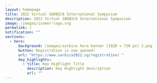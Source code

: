 ```yaml
---
layout: homepage
title: 2022 Virtual SARBICA International Symposium
description: 2022 Virtual SARBICA International Symposium
image: /images/isomer-logo.svg
permalink: /
notification: ""
sections:
  - hero:
      background: /images/sarbica hero banner (1920 × 720 px) 3.png
      button: Registration is now opened!
      url: "https://www.sarbica2022.sg/registration/ "
      key_highlights:
        - title: Key Highlight Title
          description: Key Highlight description
          url: ""
---
```

